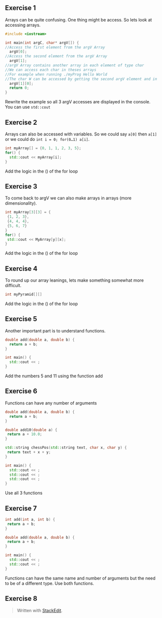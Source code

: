 ## Exercise 1
Arrays can be quite confusing. One thing might be access. So lets look at accessing arrays.
```cpp
#include <iostream>

int main(int argC, char* argV[]) {
//Access the first element from the argV Array
  argV[0];
//Access the second element from the argV Array
  argV[1];
//argV Array contains another array in each element of type char
//We can access each char in theses arrays
//For example when running ./myProg Hello World
//The char W can be accessed by getting the second argV element and in this character array the first element
  argV[1][0];
  return 0;
}
```
Rewrite the example so all 3 argV accesses are displayed in the console. You can use `std::cout`
## Exercise 2
Arrays can also be accessed with variables. So we could say `a[0]` then `a[1]` or we could do `int i = 0; for(0…1) a[i]`.
```cpp
int myArray[] = {0, 1, 1, 2, 3, 5};
for() {
  std::cout << myArray[i];
}
``` 
Add the logic in the () of the for loop

## Exercise 3
To come back to argV we can also make arrays in arrays (more dimensionality).
```cpp
int myArray[3][3] = {
 {1, 2, 3},
 {4, 4, 4},
 {5, 6, 7}
}
for() {
 std::cout << MyArray[y][x];
}
```
Add the logic in the () of the for loop

## Exercise 4
To round up our array leanings, lets make something somewhat more difficult.
```cpp
int myPyramid[][]
```
Add the logic in the () of the for loop
## Exercise 5
Another important part is to understand functions.
```cpp
double add(double a, double b) {
  return a + b;
}

int main() {
  std::cout << ;
}
```
Add the numbers 5 and 11 using the function add
## Exercise 6
Functions can have any number of arguments
```cpp
double add(double a, double b) {
  return a + b;
}

double add10(double a) {
 return a + 10.0;
}

std::string chessPos(std::string text, char x, char y) {
 return text + x + y;
}

int main() {
  std::cout << ;
  std::cout << ;
  std::cout << ;
}
```
Use all 3 functions
## Exercise 7
```cpp
int add(int a, int b) {
 return a + b;
}

double add(double a, double b) {
 return a + b;
}

int main() {
  std::cout << ;
  std::cout << ;
}
```
Functions can have the same name and number of arguments but the need to be of a different type. Use both functions.
## Exercise 8

> Written with [StackEdit](https://stackedit.io/).

